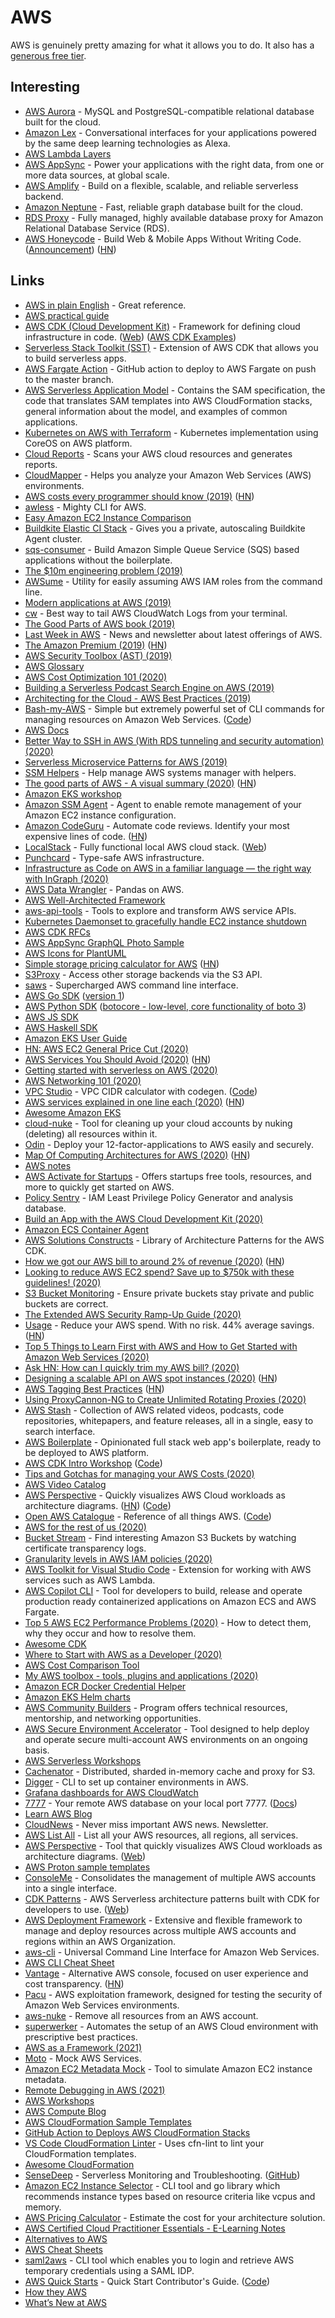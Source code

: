 # AWS

AWS is genuinely pretty amazing for what it allows you to do. It also has a [generous free tier](https://aws.amazon.com/free/).

## Interesting

* [AWS Aurora](https://aws.amazon.com/rds/aurora/) - MySQL and PostgreSQL-compatible relational database built for the cloud.
* [Amazon Lex](https://aws.amazon.com/lex/) - Conversational interfaces for your applications powered by the same deep learning technologies as Alexa.
* [AWS Lambda Layers](https://docs.aws.amazon.com/lambda/latest/dg/configuration-layers.html)
* [AWS AppSync](https://aws.amazon.com/appsync/) - Power your applications with the right data, from one or more data sources, at global scale.
* [AWS Amplify](https://aws-amplify.github.io) - Build on a flexible, scalable, and reliable serverless backend.
* [Amazon Neptune](https://aws.amazon.com/neptune/) - Fast, reliable graph database built for the cloud.
* [RDS Proxy](https://aws.amazon.com/rds/proxy/) - Fully managed, highly available database proxy for Amazon Relational Database Service (RDS).
* [AWS Honeycode](https://www.honeycode.aws) - Build Web & Mobile Apps Without Writing Code. ([Announcement](https://aws.amazon.com/blogs/aws/introducing-amazon-honeycode-build-web-mobile-apps-without-writing-code/)) ([HN](https://news.ycombinator.com/item?id=23633110))

## Links

* [AWS in plain English](https://www.expeditedssl.com/aws-in-plain-english) - Great reference.
* [AWS practical guide](https://github.com/open-guides/og-aws)
* [AWS CDK (Cloud Development Kit)](https://github.com/aws/aws-cdk) - Framework for defining cloud infrastructure in code. ([Web](https://aws.amazon.com/cdk/)) ([AWS CDK Examples](https://github.com/aws-samples/aws-cdk-examples))
* [Serverless Stack Toolkit (SST)](https://github.com/serverless-stack/serverless-stack) - Extension of AWS CDK that allows you to build serverless apps.
* [AWS Fargate Action](https://github.com/jessfraz/aws-fargate-action) - GitHub action to deploy to AWS Fargate on push to the master branch.
* [AWS Serverless Application Model](https://github.com/awslabs/serverless-application-model) - Contains the SAM specification, the code that translates SAM templates into AWS CloudFormation stacks, general information about the model, and examples of common applications.
* [Kubernetes on AWS with Terraform](https://github.com/xuwang/kube-aws-terraform) - Kubernetes implementation using CoreOS on AWS platform.
* [Cloud Reports](https://github.com/tensult/cloud-reports) - Scans your AWS cloud resources and generates reports.
* [CloudMapper](https://github.com/duo-labs/cloudmapper) - Helps you analyze your Amazon Web Services (AWS) environments.
* [AWS costs every programmer should know (2019)](https://david-codes.hatanian.com/2019/06/09/aws-costs-every-programmer-should-now.html) ([HN](https://news.ycombinator.com/item?id=20138409))
* [awless](https://github.com/wallix/awless) - Mighty CLI for AWS.
* [Easy Amazon EC2 Instance Comparison](https://ec2instances.info)
* [Buildkite Elastic CI Stack](https://github.com/buildkite/elastic-ci-stack-for-aws) - Gives you a private, autoscaling Buildkite Agent cluster.
* [sqs-consumer](https://github.com/bbc/sqs-consumer) - Build Amazon Simple Queue Service (SQS) based applications without the boilerplate.
* [The $10m engineering problem (2019)](https://segment.com/blog/the-10m-engineering-problem/)
* [AWSume](https://github.com/trek10inc/awsume) - Utility for easily assuming AWS IAM roles from the command line.
* [Modern applications at AWS (2019)](https://www.allthingsdistributed.com/2019/08/modern-applications-at-aws.html)
* [cw](https://github.com/lucagrulla/cw) - Best way to tail AWS CloudWatch Logs from your terminal.
* [The Good Parts of AWS book (2019)](https://gumroad.com/l/aws-good-parts)
* [Last Week in AWS](https://www.lastweekinaws.com) - News and newsletter about latest offerings of AWS.
* [The Amazon Premium (2019)](http://calpaterson.com/amazon-premium.html) ([HN](https://news.ycombinator.com/item?id=21835366))
* [AWS Security Toolbox (AST) (2019)](https://zoph.me/posts/2019-12-16-aws-security-toolbox/)
* [AWS Glossary](https://github.com/sw-yx/aws-glossary)
* [AWS Cost Optimization 101 (2020)](https://cloudonaut.io/aws-cost-optimization-101)
* [Building a Serverless Podcast Search Engine on AWS (2019)](https://medium.com/@budilov/building-a-serverless-podcast-search-engine-on-aws-part-1-f6e58fbc3c06)
* [Architecting for the Cloud - AWS Best Practices (2019)](https://tlakomy.com/architecting-for-the-cloud-aws-best-practices-part-1/)
* [Bash-my-AWS](https://bash-my-aws.org) - Simple but extremely powerful set of CLI commands for managing resources on Amazon Web Services. ([Code](https://github.com/bash-my-aws/bash-my-aws))
* [AWS Docs](https://docs.aws.amazon.com)
* [Better Way to SSH in AWS (With RDS tunneling and security automation) (2020)](https://nullsweep.com/a-better-way-to-ssh-in-aws/)
* [Serverless Microservice Patterns for AWS (2019)](https://www.jeremydaly.com/serverless-microservice-patterns-for-aws/)
* [SSM Helpers](https://github.com/disneystreaming/ssm-helpers) - Help manage AWS systems manager with helpers.
* [The good parts of AWS - A visual summary (2020)](https://hassenchaieb.com/aws-good-parts/) ([HN](https://news.ycombinator.com/item?id=22608106))
* [Amazon EKS workshop](https://github.com/pahud/amazon-eks-workshop)
* [Amazon SSM Agent](https://github.com/aws/amazon-ssm-agent) - Agent to enable remote management of your Amazon EC2 instance configuration.
* [Amazon CodeGuru](https://aws.amazon.com/codeguru/) - Automate code reviews. Identify your most expensive lines of code. ([HN](https://news.ycombinator.com/item?id=21695330))
* [LocalStack](https://github.com/localstack/localstack) - Fully functional local AWS cloud stack. ([Web](https://localstack.cloud))
* [Punchcard](https://github.com/punchcard/punchcard) - Type-safe AWS infrastructure.
* [Infrastructure as Code on AWS in a familiar language — the right way with InGraph (2020)](https://read.acloud.guru/infrastructure-as-code-on-aws-in-a-familiar-language-the-right-way-ingraph-63a8fb4cfff)
* [AWS Data Wrangler](https://github.com/awslabs/aws-data-wrangler) - Pandas on AWS.
* [AWS Well-Architected Framework](https://wa.aws.amazon.com/index.en.html)
* [aws-api-tools](https://github.com/jaypipes/aws-api-tools) - Tools to explore and transform AWS service APIs.
* [Kubernetes Daemonset to gracefully handle EC2 instance shutdown](https://github.com/aws/aws-node-termination-handler)
* [AWS CDK RFCs](https://github.com/aws/aws-cdk-rfcs)
* [AWS AppSync GraphQL Photo Sample](https://github.com/aws-samples/aws-amplify-graphql)
* [AWS Icons for PlantUML](https://github.com/awslabs/aws-icons-for-plantuml)
* [Simple storage pricing calculator for AWS](https://www.duckbillgroup.com/aws-super-simple-storage-calculator/) ([HN](https://news.ycombinator.com/item?id=22971656))
* [S3Proxy](https://github.com/gaul/s3proxy) - Access other storage backends via the S3 API.
* [saws](https://github.com/donnemartin/saws) - Supercharged AWS command line interface.
* [AWS Go SDK](https://github.com/aws/aws-sdk-go-v2) ([version 1](https://github.com/aws/aws-sdk-go))
* [AWS Python SDK](https://github.com/boto/boto3) ([botocore - low-level, core functionality of boto 3](https://github.com/boto/botocore))
* [AWS JS SDK](https://github.com/aws/aws-sdk-js-v3)
* [AWS Haskell SDK](https://github.com/brendanhay/amazonka/)
* [Amazon EKS User Guide](https://github.com/awsdocs/amazon-eks-user-guide)
* [HN: AWS EC2 General Price Cut (2020)](https://news.ycombinator.com/item?id=23129730)
* [AWS Services You Should Avoid (2020)](https://medium.com/teamzerolabs/5-aws-services-you-should-avoid-f45111cc10cd) ([HN](https://news.ycombinator.com/item?id=23131449))
* [Getting started with serverless on AWS (2020)](https://emshea.com/post/serverless-getting-started)
* [AWS Networking 101 (2020)](https://blog.ipspace.net/2020/05/aws-networking-101.html)
* [VPC Studio](https://houqp.github.io/vpcstudio/) - VPC CIDR calculator with codegen. ([Code](https://github.com/houqp/vpcstudio))
* [AWS services explained in one line each (2020)](https://adayinthelifeof.nl/2020/05/20/aws.html) ([HN](https://news.ycombinator.com/item?id=23309269))
* [Awesome Amazon EKS](https://github.com/realvz/awesome-eks)
* [cloud-nuke](https://github.com/gruntwork-io/cloud-nuke) - Tool for cleaning up your cloud accounts by nuking (deleting) all resources within it.
* [Odin](https://github.com/coinbase/odin) - Deploy your 12-factor-applications to AWS easily and securely.
* [Map Of Computing Architectures for AWS (2020)](https://moca.computingarchitectures.com/en/\~hello-world/) ([HN](https://news.ycombinator.com/item?id=23497325))
* [AWS notes](https://www.notion.so/AWS-a5192e36ddc74aecb1e8c1ea9221a1e0)
* [AWS Activate for Startups](https://aws.amazon.com/activate/) - Offers startups free tools, resources, and more to quickly get started on AWS.
* [Policy Sentry](https://github.com/salesforce/policy_sentry) - IAM Least Privilege Policy Generator and analysis database.
* [Build an App with the AWS Cloud Development Kit (2020)](https://egghead.io/courses/build-an-app-with-the-aws-cloud-development-kit)
* [Amazon ECS Container Agent](https://github.com/aws/amazon-ecs-agent)
* [AWS Solutions Constructs](https://aws.amazon.com/blogs/aws/aws-solutions-constructs-a-library-of-architecture-patterns-for-the-aws-cdk/) - Library of Architecture Patterns for the AWS CDK.
* [How we got our AWS bill to around 2% of revenue (2020)](https://www.sankalpjonna.com/posts/our-aws-bill-is-2-of-revenue-heres-how-we-did-it) ([HN](https://news.ycombinator.com/item?id=23666999))
* [Looking to reduce AWS EC2 spend? Save up to $750k with these guidelines! (2020)](https://medium.com/@kavehkhorram/looking-to-reduce-your-aws-costs-save-up-to-750k-with-these-guidelines-e2e6666be912)
* [S3 Bucket Monitoring](https://cronitor.io/s3-monitoring) - Ensure private buckets stay private and public buckets are correct.
* [The Extended AWS Security Ramp-Up Guide (2020)](https://research.nccgroup.com/2020/04/24/the-extended-aws-security-ramp-up-guide/)
* [Usage](https://www.usage.ai) - Reduce your AWS spend. With no risk. 44% average savings. ([HN](https://news.ycombinator.com/item?id=23776894))
* [Top 5 Things to Learn First with AWS and How to Get Started with Amazon Web Services (2020)](https://www.colbyfayock.com/2020/07/top-5-things-to-learn-first-with-aws-and-how-to-get-started-with-amazon-web-services)
* [Ask HN: How can I quickly trim my AWS bill? (2020)](https://news.ycombinator.com/item?id=23798347)
* [Designing a scalable API on AWS spot instances (2020)](https://blog.adapty.io/designing-scalable-api-on-aws-stop-instance/) ([HN](https://news.ycombinator.com/item?id=23925783))
* [AWS Tagging Best Practices](https://www.cloudforecast.io/blog/aws-tagging-best-practices/) ([HN](https://news.ycombinator.com/item?id=24132528))
* [Using ProxyCannon-NG to Create Unlimited Rotating Proxies (2020)](https://iamstoxe.com/posts/using-proxycannon-ng-to-create-unlimited-rotating-proxies/)
* [AWS Stash](https://awsstash.com) - Collection of AWS related videos, podcasts, code repositories, whitepapers, and feature releases, all in a single, easy to search interface.
* [AWS Boilerplate](https://github.com/apptension/aws-boilerplate) - Opinionated full stack web app's boilerplate, ready to be deployed to AWS platform.
* [AWS CDK Intro Workshop](https://cdkworkshop.com) ([Code](https://github.com/aws-samples/aws-cdk-intro-workshop))
* [Tips and Gotchas for managing your AWS Costs (2020)](https://www.taggun.io/tips-and-gotchas-for-managing-your-aws-cloud-costs)
* [AWS Video Catalog](https://awsvideocatalog.com)
* [AWS Perspective](https://aws.amazon.com/solutions/implementations/aws-perspective/) - Quickly visualizes AWS Cloud workloads as architecture diagrams. ([HN](https://news.ycombinator.com/item?id=24552779)) ([Code](https://github.com/awslabs/aws-perspective))
* [Open AWS Catalogue](https://aws.dendron.so) - Reference of all things AWS. ([Code](https://github.com/dendronhq/catalogue-open-aws))
* [AWS for the rest of us (2020)](https://technically.dev/posts/aws-for-the-rest-of-us)
* [Bucket Stream](https://github.com/eth0izzle/bucket-stream) - Find interesting Amazon S3 Buckets by watching certificate transparency logs.
* [Granularity levels in AWS IAM policies (2020)](https://advancedweb.hu/granularity-levels-in-aws-iam-policies/)
* [AWS Toolkit for Visual Studio Code](https://github.com/aws/aws-toolkit-vscode) - Extension for working with AWS services such as AWS Lambda.
* [AWS Copilot CLI](https://github.com/aws/copilot-cli) - Tool for developers to build, release and operate production ready containerized applications on Amazon ECS and AWS Fargate.
* [Top 5 AWS EC2 Performance Problems (2020)](https://www.datadoghq.com/pdf/top\_5\_aws_ec2\_performance_problems_ebook.pdf) - How to detect them, why they occur and how to resolve them.
* [Awesome CDK](https://github.com/kolomied/awesome-cdk)
* [Where to Start with AWS as a Developer (2020)](https://www.samjulien.com/where-to-start-with-aws-as-a-developer)
* [AWS Cost Comparison Tool](https://github.com/rocketmiles/aws-cct)
* [My AWS toolbox - tools, plugins and applications (2020)](https://betterdev.blog/my-aws-toolbox/)
* [Amazon ECR Docker Credential Helper](https://github.com/awslabs/amazon-ecr-credential-helper)
* [Amazon EKS Helm charts](https://github.com/aws/eks-charts)
* [AWS Community Builders](https://aws.amazon.com/developer/community/community-builders/) - Program offers technical resources, mentorship, and networking opportunities.
* [AWS Secure Environment Accelerator](https://github.com/aws-samples/aws-secure-environment-accelerator) - Tool designed to help deploy and operate secure multi-account AWS environments on an ongoing basis.
* [AWS Serverless Workshops](https://github.com/aws-samples/aws-serverless-workshops)
* [Cachenator](https://github.com/adrianchifor/cachenator) - Distributed, sharded in-memory cache and proxy for S3.
* [Digger](https://alpha.digger.dev/Digger-7f299819b6f2415fbe67b87a0e7ca97c) - CLI to set up container environments in AWS.
* [Grafana dashboards for AWS CloudWatch](https://github.com/monitoringartist/grafana-aws-cloudwatch-dashboards)
* [7777](https://port7777.com) - Your remote AWS database on your local port 7777. ([Docs](https://github.com/whilenull/7777-support))
* [Learn AWS Blog](https://www.learnaws.org)
* [CloudNews](https://www.cloudnews.dev) - Never miss important AWS news. Newsletter.
* [AWS List All](https://github.com/JohannesEbke/aws_list_all) - List all your AWS resources, all regions, all services.
* [AWS Perspective](https://github.com/awslabs/aws-perspective) - Tool that quickly visualizes AWS Cloud workloads as architecture diagrams. ([Web](https://aws.amazon.com/solutions/implementations/aws-perspective/))
* [AWS Proton sample templates](https://github.com/aws-samples/aws-proton-sample-templates)
* [ConsoleMe](https://github.com/Netflix/consoleme) - Consolidates the management of multiple AWS accounts into a single interface.
* [CDK Patterns](https://github.com/cdk-patterns/serverless) - AWS Serverless architecture patterns built with CDK for developers to use. ([Web](https://cdkpatterns.com))
* [AWS Deployment Framework](https://github.com/awslabs/aws-deployment-framework) - Extensive and flexible framework to manage and deploy resources across multiple AWS accounts and regions within an AWS Organization.
* [aws-cli](https://github.com/aws/aws-cli) - Universal Command Line Interface for Amazon Web Services.
* [AWS CLI Cheat Sheet](https://github.com/eon01/AWS-CheatSheet)
* [Vantage](https://www.vantage.sh) - Alternative AWS console, focused on user experience and cost transparency. ([HN](https://news.ycombinator.com/item?id=25750807))
* [Pacu](https://github.com/RhinoSecurityLabs/pacu) - AWS exploitation framework, designed for testing the security of Amazon Web Services environments.
* [aws-nuke](https://github.com/rebuy-de/aws-nuke) - Remove all resources from an AWS account.
* [superwerker](https://github.com/superwerker/superwerker) - Automates the setup of an AWS Cloud environment with prescriptive best practices.
* [AWS as a Framework (2021)](https://medium.com/galvanize/aws-as-a-framework-9abd2b1f6dc1)
* [Moto](https://github.com/spulec/moto) - Mock AWS Services.
* [Amazon EC2 Metadata Mock](https://github.com/aws/namazon-ec2-metadata-mock) - Tool to simulate Amazon EC2 instance metadata.
* [Remote Debugging in AWS (2021)](https://thenewstack.io/remote-debugging-in-aws-the-missing-link-in-your-debugging-toolset/)
* [AWS Workshops](https://workshops.aws)
* [AWS Compute Blog](https://aws.amazon.com/blogs/compute/)
* [AWS CloudFormation Sample Templates](https://github.com/awslabs/aws-cloudformation-templates)
* [GitHub Action to Deploys AWS CloudFormation Stacks](https://github.com/aws-actions/aws-cloudformation-github-deploy)
* [VS Code CloudFormation Linter](https://github.com/aws-cloudformation/aws-cfn-lint-visual-studio-code) - Uses cfn-lint to lint your CloudFormation templates.
* [Awesome CloudFormation](https://github.com/aws-cloudformation/awesome-cloudformation)
* [SenseDeep](https://www.sensedeep.com) - Serverless Monitoring and Troubleshooting. ([GitHub](https://github.com/sensedeep))
* [Amazon EC2 Instance Selector](https://github.com/aws/amazon-ec2-instance-selector) - CLI tool and go library which recommends instance types based on resource criteria like vcpus and memory.
* [AWS Pricing Calculator](https://calculator.aws/#/) - Estimate the cost for your architecture solution.
* [AWS Certified Cloud Practitioner Essentials - E-Learning Notes](https://github.com/kennethleungty/AWS-Certified-Cloud-Practitioner-Notes)
* [Alternatives to AWS](https://www.curabase.com/org/curabase/alternatives-to-aws)
* [AWS Cheat Sheets](https://tutorialsdojo.com/aws-cheat-sheets/)
* [saml2aws](https://github.com/Versent/saml2aws) - CLI tool which enables you to login and retrieve AWS temporary credentials using a SAML IDP.
* [AWS Quick Starts](https://aws-quickstart.github.io) - Quick Start Contributor's Guide. ([Code](https://github.com/aws-quickstart/quickstart-superwerker))
* [How they AWS](https://github.com/upgundecha/howtheyaws)
* [What’s New at AWS](https://aws.amazon.com/new/)
